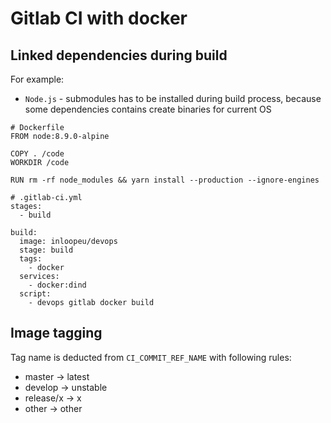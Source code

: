 # Gitlab CI with docker

## Linked dependencies during build

For example:

* `Node.js` - submodules has to be installed during build process, because some dependencies contains create binaries for current OS

```
# Dockerfile
FROM node:8.9.0-alpine

COPY . /code
WORKDIR /code

RUN rm -rf node_modules && yarn install --production --ignore-engines
```

```
# .gitlab-ci.yml
stages:
  - build

build:
  image: inloopeu/devops
  stage: build
  tags:
    - docker
  services:
    - docker:dind
  script:
    - devops gitlab docker build
```

## Image tagging

Tag name is deducted from `CI_COMMIT_REF_NAME` with following rules:

* master -> latest
* develop -> unstable
* release/x -> x
* other -> other
